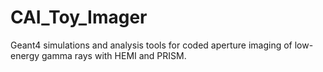 # CAI_Toy_Imager
Geant4 simulations and analysis tools for coded aperture imaging of low-energy gamma rays with HEMI and PRISM.
